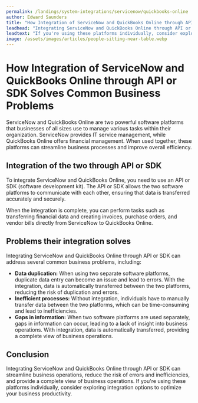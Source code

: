 ```yaml
---
permalink: /landings/system-integrations/servicenow/quickbooks-online
author: Edward Saunders
title: "How Integration of ServiceNow and QuickBooks Online through API or SDK Solves Common Business Problems"
leadhead: "Integrating ServiceNow and QuickBooks Online through API or SDK can streamline business operations, reduce the risk of errors and inefficiencies, and provide a complete view of business operations"
leadtext: "If you're using these platforms individually, consider exploring integration options to optimize your business productivity."
image: /assets/images/articles/people-sitting-near-table.webp
---
```

<div class="arttext">	<h1>How Integration of ServiceNow and QuickBooks Online through API or SDK Solves Common Business Problems</h1>
	<p>ServiceNow and QuickBooks Online are two powerful software platforms that businesses of all sizes use to manage various tasks within their organization. ServiceNow provides IT service management, while QuickBooks Online offers financial management. When used together, these platforms can streamline business processes and improve overall efficiency.</p>
	<h2>Integration of the two through API or SDK</h2>
	<p>To integrate ServiceNow and QuickBooks Online, you need to use an API or SDK (software development kit). The API or SDK allows the two software platforms to communicate with each other, ensuring that data is transferred accurately and securely.</p>
	<p>When the integration is complete, you can perform tasks such as transferring financial data and creating invoices, purchase orders, and vendor bills directly from ServiceNow to QuickBooks Online.</p>
	<h2>Problems their integration solves</h2>
	<p>Integrating ServiceNow and QuickBooks Online through API or SDK can address several common business problems, including:</p>
	<ul>
		<li><strong>Data duplication:</strong> When using two separate software platforms, duplicate data entry can become an issue and lead to errors. With the integration, data is automatically transferred between the two platforms, reducing the risk of duplication and errors.</li>
		<li><strong>Inefficient processes:</strong> Without integration, individuals have to manually transfer data between the two platforms, which can be time-consuming and lead to inefficiencies.</li>
		<li><strong>Gaps in information:</strong> When two software platforms are used separately, gaps in information can occur, leading to a lack of insight into business operations. With integration, data is automatically transferred, providing a complete view of business operations.</li>
	</ul>
	<h2>Conclusion</h2>
	<p>Integrating ServiceNow and QuickBooks Online through API or SDK can streamline business operations, reduce the risk of errors and inefficiencies, and provide a complete view of business operations. If you're using these platforms individually, consider exploring integration options to optimize your business productivity.</p>
</div>